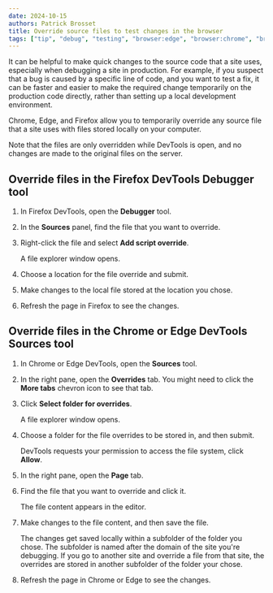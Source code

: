 ```yaml
---
date: 2024-10-15
authors: Patrick Brosset
title: Override source files to test changes in the browser
tags: ["tip", "debug", "testing", "browser:edge", "browser:chrome", "browser:firefox"]
---
```

It can be helpful to make quick changes to the source code that a site uses, especially when debugging a site in production. For example, if you suspect that a bug is caused by a specific line of code, and you want to test a fix, it can be faster and easier to make the required change temporarily on the production code directly, rather than setting up a local development environment.

Chrome, Edge, and Firefox allow you to temporarily override any source file that a site uses with files stored locally on your computer.

Note that the files are only overridden while DevTools is open, and no changes are made to the original files on the server.

## Override files in the Firefox DevTools Debugger tool

1. In Firefox DevTools, open the **Debugger** tool.

1. In the **Sources** panel, find the file that you want to override.

1. Right-click the file and select **Add script override**.

   A file explorer window opens.

1. Choose a location for the file override and submit.

1. Make changes to the local file stored at the location you chose.

1. Refresh the page in Firefox to see the changes.

## Override files in the Chrome or Edge DevTools Sources tool

1. In Chrome or Edge DevTools, open the **Sources** tool.

1. In the right pane, open the **Overrides** tab. You might need to click the **More tabs** chevron icon to see that tab.

1. Click **Select folder for overrides**.

   A file explorer window opens.

1. Choose a folder for the file overrides to be stored in, and then submit.

   DevTools requests your permission to access the file system, click **Allow**.

1. In the right pane, open the **Page** tab.

1. Find the file that you want to override and click it.

   The file content appears in the editor.

1. Make changes to the file content, and then save the file.

   The changes get saved locally within a subfolder of the folder you chose. The subfolder is named after the domain of the site you're debugging. If you go to another site and override a file from that site, the overrides are stored in another subfolder of the folder your chose.

1. Refresh the page in Chrome or Edge to see the changes.
